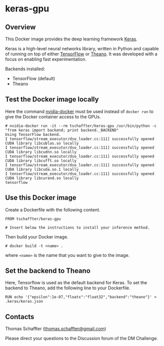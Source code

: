 # keras-gpu
## Overview
This Docker image provides the deep learning framework [Keras](https://keras.io/).

Keras is a high-level neural networks library, written in Python and capable of running on top of either [TensorFlow](https://www.tensorflow.org/) or [Theano](http://deeplearning.net/software/theano/). It was developed with a focus on enabling fast experimentation. 

Backends installed:
- TensorFlow (default)
- Theano

## Test the Docker image locally
Here the command [nvidia-docker](https://github.com/NVIDIA/nvidia-docker) must be used instead of `docker run` to give the Docker container access to the GPUs.

```
# nvidia-docker run -it --rm tschaffter/keras-gpu /usr/bin/python -c "from keras import backend; print backend._BACKEND"
Using TensorFlow backend.
I tensorflow/stream_executor/dso_loader.cc:111] successfully opened CUDA library libcublas.so locally
I tensorflow/stream_executor/dso_loader.cc:111] successfully opened CUDA library libcudnn.so locally
I tensorflow/stream_executor/dso_loader.cc:111] successfully opened CUDA library libcufft.so locally
I tensorflow/stream_executor/dso_loader.cc:111] successfully opened CUDA library libcuda.so.1 locally
I tensorflow/stream_executor/dso_loader.cc:111] successfully opened CUDA library libcurand.so locally
tensorflow
```

## Use this Docker image
Create a Dockerfile with the following content.

```
FROM tschaffter/keras-gpu

# Insert below the instructions to install your inference method.
```

Then build your Docker image.

```
# docker build -t <name> .
```
where `<name>` is the name that you want to give to the image.

## Set the backend to Theano
Here, Tensorflow is used as the default backend for Keras. To set the backend to Theano, add the following line to your Dockerfile.

```
RUN echo '{"epsilon":1e-07,"floatx":"float32","backend":"theano"}' > .keras/keras.json
```

## Contacts
Thomas Schaffter (thomas.schaffter@gmail.com)

Please direct your questions to the Discussion forum of the DM Challenge.
